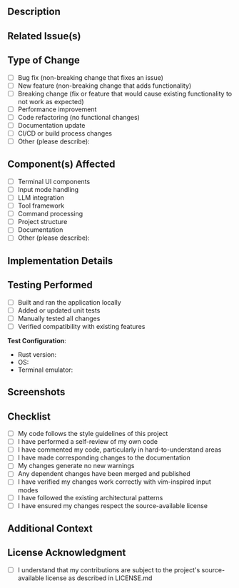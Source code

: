 ## Description

<!-- Please provide a clear and concise description of what your pull request accomplishes -->

## Related Issue(s)

<!-- Please link to any related issues here using the format: "Fixes #123" or "Addresses #123" -->

## Type of Change

<!-- Please check all that apply by replacing [ ] with [x] -->

- [ ] Bug fix (non-breaking change that fixes an issue)
- [ ] New feature (non-breaking change that adds functionality)
- [ ] Breaking change (fix or feature that would cause existing functionality to not work as expected)
- [ ] Performance improvement
- [ ] Code refactoring (no functional changes)
- [ ] Documentation update
- [ ] CI/CD or build process changes
- [ ] Other (please describe):

## Component(s) Affected

<!-- Please check all that apply by replacing [ ] with [x] -->

- [ ] Terminal UI components
- [ ] Input mode handling
- [ ] LLM integration
- [ ] Tool framework
- [ ] Command processing
- [ ] Project structure
- [ ] Documentation
- [ ] Other (please describe):

## Implementation Details

<!-- Please provide any technical details that might help reviewers understand your changes -->

## Testing Performed

<!-- Please describe the tests that you ran to verify your changes -->

- [ ] Built and ran the application locally
- [ ] Added or updated unit tests
- [ ] Manually tested all changes
- [ ] Verified compatibility with existing features

**Test Configuration**:
* Rust version:
* OS:
* Terminal emulator:

## Screenshots

<!-- If applicable, add screenshots to help explain your changes -->

## Checklist

<!-- Please check all that apply by replacing [ ] with [x] -->

- [ ] My code follows the style guidelines of this project
- [ ] I have performed a self-review of my own code
- [ ] I have commented my code, particularly in hard-to-understand areas
- [ ] I have made corresponding changes to the documentation
- [ ] My changes generate no new warnings
- [ ] Any dependent changes have been merged and published
- [ ] I have verified my changes work correctly with vim-inspired input modes
- [ ] I have followed the existing architectural patterns
- [ ] I have ensured my changes respect the source-available license

## Additional Context

<!-- Add any other context about the PR here -->

## License Acknowledgment

- [ ] I understand that my contributions are subject to the project's source-available license as described in LICENSE.md